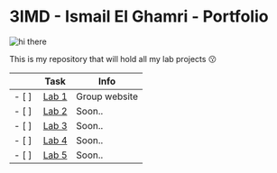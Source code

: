 # 3IMD - Ismail El Ghamri - Portfolio

![hi there](https://media.giphy.com/media/AhhGtrpj5ZxGZER5yC/giphy.gif)

This is my repository that will hold all my lab projects 😗

‎ | Task | Info
------ | ------ | ------ 
- [ ] ‎| [Lab 1](temp) | Group website
- [ ] ‎| [Lab 2](temp) | Soon..
- [ ] ‎| [Lab 3](temp) | Soon..
- [ ] ‎| [Lab 4](temp) | Soon..
- [ ] ‎| [Lab 5](temp) | Soon..
